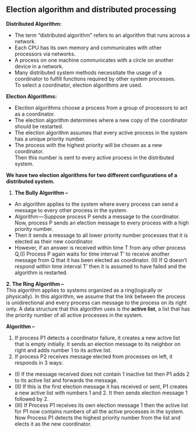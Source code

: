 ## Election algorithm and distributed processing

**Distributed Algorithm:**

*   The term “distributed algorithm” refers to an algorithm that runs across a network.
*   Each CPU has its own memory and communicates with other processors via networks.
*   A process on one machine communicates with a circle on another device in a network.
*   Many distributed system methods necessitate the usage of a coordinator to fulfill functions required by other system processes.  
    To select a coordinator, election algorithms are used.

**Election Algorithms:**

*   Election algorithms choose a process from a group of processors to act as a coordinator.
*   The election algorithm determines where a new copy of the coordinator should be restarted.
*   The election algorithm assumes that every active process in the system has a unique priority number.
*   The process with the highest priority will be chosen as a new coordinator.  
    Then this number is sent to every active process in the distributed system.

**We have two election algorithms for two different configurations of a distributed system.**

1.  **The Bully Algorithm –**

*   An algorithm applies to the system where every process can send a message to every other process in the system.
*   Algorithm — Suppose process P sends a message to the coordinator.  
    Now, process P sends an election message to every process with a high priority number.
*   Then it sends a message to all lower priority number processes that it is elected as their new coordinator.
*   However, if an answer is received within time T from any other process Q,(I) Process P again waits for time interval T’ to receive another message from Q that it has been elected as coordinator. (II) If Q doesn’t respond within time interval T’ then it is assumed to have failed and the algorithm is restarted.

**2\. The Ring Algorithm –**  
This algorithm applies to systems organized as a ring(logically or physically). In this algorithm, we assume that the link between the process is unidirectional and every process can message to the process on its right only. A data structure that this algorithm uses is the **active list**, a list that has the priority number of all active processes in the system.

**Algorithm –**

1.  If process P1 detects a coordinator failure, it creates a new active list that is empty initially. It sends an election message to its neighbor on right and adds number 1 to its active list.
2.  If process P2 receives message elected from processes on left, it responds in 3 ways:

*   (I) If the message received does not contain 1 inactive list then P1 adds 2 to its active list and forwards the message.
*   (II) If this is the first election message it has received or sent, P1 creates a new active list with numbers 1 and 2. It then sends election message 1 followed by 2.
*   (III) If Process P1 receives its own election message 1 then the active list for P1 now contains numbers of all the active processes in the system. Now Process P1 detects the highest priority number from the list and elects it as the new coordinator.
